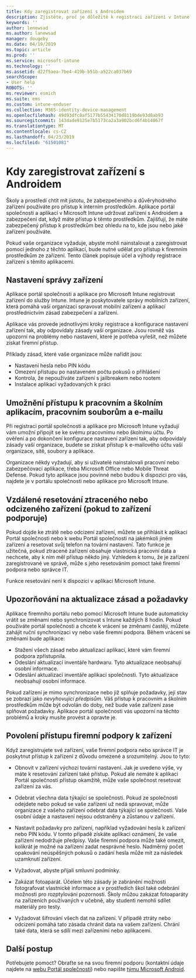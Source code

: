 ```yaml
---
title: Kdy zaregistrovat zařízení s Androidem
description: Zjistěte, proč je důležité k registraci zařízení v Intune
keywords: ''
author: lenewsad
ms.author: lanewsad
manager: dougeby
ms.date: 04/19/2019
ms.topic: article
ms.prod: ''
ms.service: microsoft-intune
ms.technology: ''
ms.assetid: d22f5aea-7be4-419b-b51b-a522ca037b69
searchScope:
- User help
ROBOTS: ''
ms.reviewer: esmich
ms.suite: ems
ms.custom: intune-enduser
ms.collection: M365-identity-device-management
ms.openlocfilehash: 49d93dfc8af5177b55434170d8119bde93d8ab93
ms.sourcegitcommit: 143dade9125e7b5173ca2a3a902bcd6f4b14067f
ms.translationtype: MT
ms.contentlocale: cs-CZ
ms.lasthandoff: 04/23/2019
ms.locfileid: "61501081"
---
```

# <a name="why-enroll-your-android-device"></a>Kdy zaregistrovat zařízení s Androidem  

Školy a prostředí chtít mít jistotu, že zabezpečeného a důvěryhodného zařízení používáte pro přístup k interním prostředkům. Aplikace portál společnosti a aplikací v Microsoft Intune udržovat zařízení s Androidem a zabezpečení dat, když máte přístup k těmto prostředkům. Zajišťují, že máte zabezpečený přístup k prostředkům bez ohledu na to, kde jsou nebo jaké zařízení používáte. 

Pokud vaše organizace vyžaduje, abyste mohli nainstalovat a zaregistrovat pomocí jednoho z těchto aplikací, bude nutné udělat pro přístup k firemním prostředkům ze zařízení. Tento článek popisuje účel a výhody registrace zařízení s těmito aplikacemi.  

## <a name="gets-your-device-managed"></a>Nastavení správy zařízení  
 Aplikace portál společnosti a aplikace pro Microsoft Intune registrovat zařízení do služby Intune.  Intune je poskytovatele správy mobilních zařízení, která pomáhá vaší organizaci spravovat mobilní zařízení a aplikací prostřednictvím zásad zabezpečení a zařízení. 

Aplikace vás provede jednotlivými kroky registrace a konfigurace nastavení zařízení tak, aby odpovídaly zásady vaší organizace. Jsou rovněž vás upozorní na problémy nebo nastavení, které je potřeba vyřešit, než můžete získat firemní přístup.  

Příklady zásad, které vaše organizace může nařídit jsou:  
* Nastavení hesla nebo PIN kódu
* Omezení přístupu po nastaveném počtu pokusů o přihlášení
* Kontrola, že nepoužíváte zařízení s jailbreakem nebo rootem
* Instalace aplikací vyžadovaných k práci  

## <a name="gives-you-access-to-work-and-school-apps-work-files-and-email"></a>Umožnění přístupu k pracovním a školním aplikacím, pracovním souborům a e-mailu  
Při registraci portál společnosti a aplikace pro Microsoft Intune vyžadují vám umožní připojit se ke svému pracovnímu nebo školnímu účtu.  Po ověření a po dokončení konfigurace nastavení zařízení tak, aby odpovídaly zásady vaší organizace, budete se získat přístup k e-mailového účtu vaší organizace, sítě, soubory a aplikace.  

Organizace někdy vyžadují, aby si uživatelé nainstalovali pracovní nebo zabezpečovací aplikace, třeba Microsoft Office nebo Mobile Threat Defense. Pokud tyto aplikace jsou povinné nebo budou k dispozici pro vás, najdete je v portálu společnosti nebo aplikace pro Microsoft Intune.

## <a name="lets-you-remotely-reset-a-lost-or-stolen-device-if-device-supports-it"></a>Vzdálené resetování ztraceného nebo odcizeného zařízení (pokud to zařízení podporuje)
Pokud dojde ke ztrátě nebo odcizení zařízení, můžete se přihlásit k aplikaci Portál společnosti nebo k webu Portál společnosti na jakémkoli jiném zařízení a resetovat svůj telefon na tovární nastavení. Tato funkce je užitečná, pokud ztracené zařízení obsahuje vlastnická pracovní data a nechcete, aby k nim měl přístup někdo jiný. Vzhledem k tomu, že je zařízení zaregistrované ve správě, může s jeho resetováním pomoct také firemní podpora nebo správce IT.  

Funkce resetování není k dispozici v aplikaci Microsoft Intune.  

## <a name="notifies-you-of-policy-updates-and-requirements"></a>Upozorňování na aktualizace zásad a požadavky
Aplikace firemního portálu nebo pomocí Microsoft Intune bude automaticky vrátit se změnami nebo synchronizovat s Intune každých 8 hodin. Pokud používáte portál společnosti a chcete k vrácení se změnami častěji, můžete zahájit ruční synchronizaci vy nebo vaše firemní podpora. Během vrácení se změnami bude aplikace:  

* Stažení všech zásad nebo aktualizací aplikací, které vám firemní podpora zpřístupnila.  
* Odeslání aktualizací inventáře hardwaru. Tyto aktualizace neobsahují osobní informace.  
* Odeslání aktualizací inventáře aplikací společnosti. Tyto aktualizace neobsahují osobní informace.  

Pokud zařízení je mimo synchronizace nebo již splňuje požadavky, její stav se zobrazí jako *nevyhovující předpisům*. Váš přístup k pracovním a školním prostředkům může být odvolán do doby, než bude vaše zařízení zase splňovat požadavky. Aplikace portál společnosti vás upozorní na těchto problémů a kroky musíte provést a opravte je.  


## <a name="permits-company-support-access-to-your-device"></a>Povolení přístupu firemní podpory k zařízení
Když zaregistrujete své zařízení, vaše firemní podpora nebo správce IT je poskytnut přístup k zařízení z důvodu omezené a srozumitelný. Jsou to tyto:  

* Obnovit v zařízení výchozí tovární nastavení. Jak je uvedeno výše, vy máte k resetování zařízení také přístup. Pokud ale nemáte k aplikaci Portál společnosti přístup okamžitě, může vaše společnost resetovat zařízení za vás.  

* Odebrat všechna data týkající se společnosti. Pokud ze společnosti odejdete nebo pokud se vaše zařízení už nedá spravovat, může organizace z vašeho zařízení odebrat data týkající se společnosti. Vaše osobní údaje a nastavení nejsou odstraněny a zůstanou v zařízení.  

* Nastavit požadavky pro zařízení, například vyžadování hesla k zařízení nebo PIN kódu. V tomto případě získáte aplikaci oznámení, že vaše zařízení nedodržuje předpisy. Vaše firemní podpora může také omezit, kolikrát je možné na zařízení zadat nesprávné heslo. Nadměrný počet opakování neúspěšných pokusů o zadání hesla může mít za následek uzamknutí zařízení.  

* Vyžadovat, abyste přijali smluvní podmínky.  

* Zakázat fotoaparát. Účelem této zásady je zabránění možnosti fotografovat vlastnické informace a v prostředích škol také odebrání možnosti pro rozptylování pozornosti. Školy můžou zakázat fotoaparáty na zařízeních používaných v učebně, aby studenti nemohli sdílet materiály pro testy.  

* Vyžadovat šifrování všech dat na zařízení. V případě ztráty nebo odcizení pomáhá tato zásada chránit data na vašem zařízení. Chrání také data, která se sdílí mezi zařízeními nebo aplikacemi. 

## <a name="next-steps"></a>Další postup  

Potřebujete pomoct? Obraťte se na svou firemní podporu (kontaktní údaje najdete na [webu Portál společnosti](https://go.microsoft.com/fwlink/?linkid=2010980)) nebo napište <a href="mailto:wintunedroidfbk@microsoft.com?subject=I'm having trouble installing the Company Portal app on my Android device&body=Describe the issue you're experiencing here.">týmu Microsoft Android</a>.
